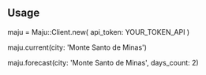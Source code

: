 ## Usage
maju = Maju::Client.new( api_token: YOUR_TOKEN_API )

maju.current(city: 'Monte Santo de Minas')

maju.forecast(city: 'Monte Santo de Minas', days_count: 2)